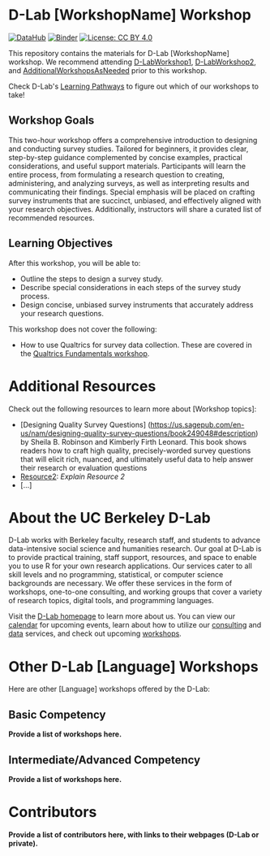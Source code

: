 # D-Lab [WorkshopName] Workshop

[![DataHub](https://img.shields.io/badge/launch-datahub-blue)](DATAHUB_LINK_HERE)
[![Binder](https://mybinder.org/badge_logo.svg)](BINDER_LINK_HERE)
[![License: CC BY 4.0](https://img.shields.io/badge/License-CC_BY_4.0-lightgrey.svg)](https://creativecommons.org/licenses/by/4.0/)

This repository contains the materials for D-Lab [WorkshopName] workshop. We
recommend attending [D-LabWorkshop1](D-LabWorkshop1Link),
[D-LabWorkshop2](D-LabWorkshop2Link), and
[AdditionalWorkshopsAsNeeded](LinksToWorkshops) prior to this workshop.

Check D-Lab's [Learning Pathways](https://dlab-berkeley.github.io/dlab-workshops/python_path.html) to figure out which of our workshops to take!

## Workshop Goals

This two-hour workshop offers a comprehensive introduction to designing and conducting survey studies. Tailored for beginners, it provides clear, step-by-step guidance complemented by concise examples, practical considerations, and useful support materials. Participants will learn the entire process, from formulating a research question to creating, administering, and analyzing surveys, as well as interpreting results and communicating their findings. Special emphasis will be placed on crafting survey instruments that are succinct, unbiased, and effectively aligned with your research objectives. Additionally, instructors will share a curated list of recommended resources.

## Learning Objectives

After this workshop, you will be able to:

- Outline the steps to design a survey study.
- Describe special considerations in each steps of the survey study process.
- Design concise, unbiased survey instruments that accurately address your research questions.

This workshop does not cover the following:

- How to use Qualtrics for survey data collection. These are covered in the [Qualtrics Fundamentals workshop](https://dlab.berkeley.edu/events/qualtrics-fundamentals/2024-02-20).


# Additional Resources

Check out the following resources to learn more about [Workshop topics]:

* [Designing Quality Survey Questions] (https://us.sagepub.com/en-us/nam/designing-quality-survey-questions/book249048#description) by Sheila B. Robinson and Kimberly Firth Leonard. This book shows readers how to craft high quality, precisely-worded survey questions that will elicit rich, nuanced, and ultimately useful data to help answer their research or evaluation questions
* [Resource2](LinkToResource2): _Explain Resource 2_
* [...]


# About the UC Berkeley D-Lab

D-Lab works with Berkeley faculty, research staff, and students to advance data-intensive social science and humanities research. Our goal at D-Lab is to provide practical training, staff support, resources, and space to enable you to use R for your own research applications. Our services cater to all skill levels and no programming, statistical, or computer science backgrounds are necessary. We offer these services in the form of workshops, one-to-one consulting, and working groups that cover a variety of research topics, digital tools, and programming languages.  

Visit the [D-Lab homepage](https://dlab.berkeley.edu/) to learn more about us. You can view our [calendar](https://dlab.berkeley.edu/events/calendar) for upcoming events, learn about how to utilize our [consulting](https://dlab.berkeley.edu/consulting) and [data](https://dlab.berkeley.edu/data) services, and check out upcoming [workshops](https://dlab.berkeley.edu/events/workshops).

# Other D-Lab [Language] Workshops

Here are other [Language] workshops offered by the D-Lab:

## Basic Competency

**Provide a list of workshops here.**

## Intermediate/Advanced Competency

**Provide a list of workshops here.**

# Contributors

**Provide a list of contributors here, with links to their webpages (D-Lab or
private).**
